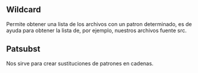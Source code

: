 ## Wildcard
Permite obtener una lista de los archivos con un patron determinado, es de ayuda para obtener la lista de, por ejemplo, nuestros archivos fuente src.
## Patsubst
Nos sirve para crear sustituciones de patrones en cadenas.
